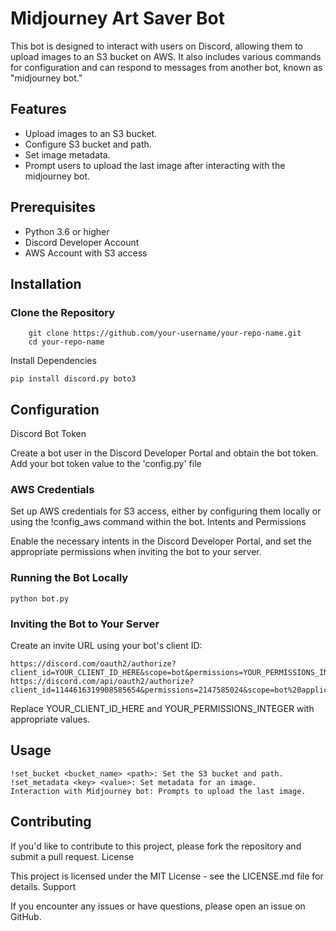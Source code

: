 # Midjourney Art Saver Bot

This bot is designed to interact with users on Discord, allowing them to upload images to an S3 bucket on AWS. It also includes various commands for configuration and can respond to messages from another bot, known as "midjourney bot."

## Features

- Upload images to an S3 bucket.
- Configure S3 bucket and path.
- Set image metadata.
- Prompt users to upload the last image after interacting with the midjourney bot.

## Prerequisites

- Python 3.6 or higher
- Discord Developer Account
- AWS Account with S3 access

## Installation

### Clone the Repository

```
    git clone https://github.com/your-username/your-repo-name.git
    cd your-repo-name
```

Install Dependencies

```
pip install discord.py boto3
```

## Configuration

Discord Bot Token

Create a bot user in the Discord Developer Portal and obtain the bot token.
Add your bot token value to the 'config.py' file

### AWS Credentials

Set up AWS credentials for S3 access, either by configuring them locally or using the !config_aws command within the bot.
Intents and Permissions

Enable the necessary intents in the Discord Developer Portal, and set the appropriate permissions when inviting the bot to your server.

### Running the Bot Locally

```
python bot.py
```

### Inviting the Bot to Your Server

Create an invite URL using your bot's client ID:

```
https://discord.com/oauth2/authorize?client_id=YOUR_CLIENT_ID_HERE&scope=bot&permissions=YOUR_PERMISSIONS_INTEGER
https://discord.com/api/oauth2/authorize?client_id=1144616319908585654&permissions=2147585024&scope=bot%20applications.commands
```

Replace YOUR_CLIENT_ID_HERE and YOUR_PERMISSIONS_INTEGER with appropriate values.

## Usage

    !set_bucket <bucket_name> <path>: Set the S3 bucket and path.
    !set_metadata <key> <value>: Set metadata for an image.
    Interaction with Midjourney bot: Prompts to upload the last image.

## Contributing

If you'd like to contribute to this project, please fork the repository and submit a pull request.
License

This project is licensed under the MIT License - see the LICENSE.md file for details.
Support

If you encounter any issues or have questions, please open an issue on GitHub.
